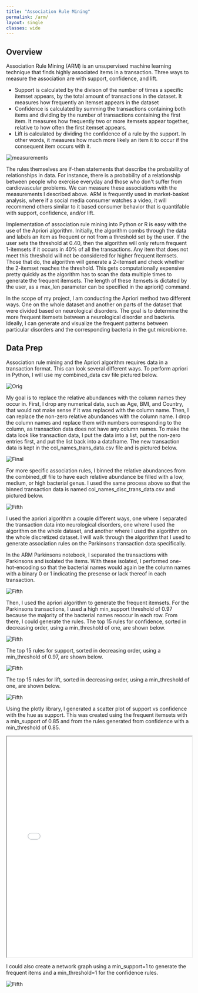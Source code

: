 ```yaml
---
title: "Association Rule Mining"
permalink: /arm/
layout: single
classes: wide
---
```


## Overview 

Association Rule Mining (ARM) is an unsupervised machine learning technique that finds highly associated items in a transaction. Three ways to measure the association are with support, confidence, and lift. 
- Support is calculated by the divison of the number of times a specific itemset appears, by the total amount of transactions in the dataset. It measures how frequently an itemset appears in the dataset
- Confidence is calculated by summing the transactions containing both items and dividing by the number of transactions containing the first item. It measures how frequently two or more itemsets appear together, relative to how often the first itemset appears.
- Lift is calculated by dividing the confidence of a rule by the support. In other words, it measures how much more likely an item it to occur if the consequent item occurs with it.

![measurements](/assets/images/arm_measurements.jpg) 

The rules themselves are if-then statements that describe the probability of relationships in data. For instance, there is a probability of a relationship between people who exercise everyday and those who don't suffer from cardiovascular problems. We can measure these associations with the measurements I described above. ARM is frequently used in market-basket analysis, where if a social media consumer watches a video, it will recommend others similar to it based consumer behavior that is quantifable with support, confidence, and/or lift. 

Implementation of association rule mining into Python or R is easy with the use of the Apriori algorithm. Initially, the algorithm combs through the data and labels an item as frequent or not from a threshold set by the user. If the user sets the threshold at 0.40, then the algorithm will only return frequent 1-itemsets if it occurs in 40% of all the transactions. Any item that does not meet this threshold will not be considered for higher frequent itemsets. Those that do, the algorithm will generate a 2-itemset and check whether the 2-itemset reaches the threshold. This gets computationally expensive pretty quickly as the algorithm has to scan the data multiple times to generate the frequent itemsets. The length of these itemsets is dictated by the user, as a max_len parameter can be specified in the apriori() command. 

In the scope of my project, I am conducting the Apriori method two different ways. One on the whole dataset and another on parts of the dataset that were divided based on neurological disorders. The goal is to determine the more frequent itemsets between a neurological disorder and bacteria. Ideally, I can generate and visualize the frequent patterns between particular disorders and the corresponding bacteria in the gut microbiome. 

## Data Prep

Association rule mining and the Apriori algorithm requires data in a transaction format. This can look several different ways. To perform apriori in Python, I will use my combined_data csv file pictured below. 

![Orig](/assets/images/combined_df.jpg) 

My goal is to replace the relative abundances with the column names they occur in. First, I drop any numerical data, such as Age, BMI, and Country, that would not make sense if it was replaced with the column name. Then, I can replace the non-zero relative abundances with the column name. I drop the column names and replace them with numbers corresponding to the column, as transaction data does not have any column names. To make the data look like transaction data, I put the data into a list, put the non-zero entries first, and put the list back into a dataframe. The new transaction data is kept in the col_names_trans_data.csv file and is pictured below. 

![Final](/assets/images/trans_data.jpg) 

For more specific association rules, I binned the relative abundances from the combined_df file to have each relative abundance be filled with a low, medium, or high bacterial genus. I used the same process above so that the binned transaction data is named col_names_disc_trans_data.csv and pictured below. 

![Fifth](/assets/images/trans_binned_data.jpg) 

I used the apriori algorithm a couple different ways, one where I separated the transaction data into neurological disorders, one where I used the algorithm on the whole dataset, and another where I used the algorithm on the whole discretized dataset. I will walk through the algorithm that I used to generate association rules on the Parkinsons transaction data specifically. 

In the ARM Parkinsons notebook, I separated the transactions with Parkinsons and isolated the items. With these isolated, I performed one-hot-encoding so that the bacterial names would again be the column names with a binary 0 or 1 indicating the presense or lack thereof in each transaction. 

![Fifth](/assets/images/ohe_df.jpg) 

Then, I used the apriori algorithm to generate the frequent itemsets. For the Parkinsons transactions, I used a high min_support threshold of 0.97 because the majority of the bacterial names reoccur in each row. From there, I could generate the rules. The top 15 rules for confidence, sorted in decreasing order, using a min_threshold of one, are shown below.

![Fifth](/assets/images/top15_conf.jpg) 

The top 15 rules for support, sorted in decreasing order, using a min_threshold of 0.97, are shown below. 

![Fifth](/assets/images/top15_supp.jpg) 

The top 15 rules for lift, sorted in decreasing order, using a min_threshold of one, are shown below. 

![Fifth](/assets/images/top15_lift.jpg) 

Using the plotly library, I generated a scatter plot of support vs confidence with the hue as support. This was created using the frequent itemsets with a min_support of 0.85 and from the rules generated from confidence with a min_threshold of 0.85. 

<iframe src="plots/supvsconf" width="100%" height="600px"></iframe>

I could also create a network graph using a min_support=1 to generate the frequent items and a min_threshold=1 for the confidence rules. 

![Fifth](/assets/images/networkgraph.jpg) 















